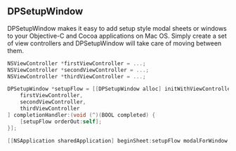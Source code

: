 ## DPSetupWindow

DPSetupWindow makes it easy to add setup style modal sheets or windows to your
Objective-C and Cocoa applications on Mac OS. Simply create a set of view
controllers and DPSetupWindow will take care of moving between them. 

```objective-c
NSViewController *firstViewController = ...;
NSViewController *secondViewController = ...;
NSViewController *thirdViewController = ...;

DPSetupWindow *setupFlow = [[DPSetupWindow alloc] initWithViewControllers: @[
	firstViewController,
	secondViewController,
	thirdViewController
] completionHandler:(void (^)(BOOL completed) {
	[setupFlow orderOut:self];
}];

[[NSApplication sharedApplication] beginSheet:setupFlow modalForWindow:[self window] modalDelegate:nil didEndSelector:NULL contextInfo:NULL];
```